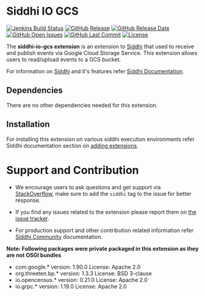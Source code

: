 Siddhi IO GCS
======================================

[![Jenkins Build Status](https://wso2.org/jenkins/job/siddhi/job/siddhi-io-gcs/badge/icon)](https://wso2.org/jenkins/job/siddhi/job/siddhi-io-gcs/)
[![GitHub Release](https://img.shields.io/github/release/siddhi-io/siddhi-io-gcs.svg)](https://github.com/siddhi-io/siddhi-io-gcs/releases)
[![GitHub Release Date](https://img.shields.io/github/release-date/siddhi-io/siddhi-io-gcs.svg)](https://github.com/siddhi-io/siddhi-io-gcs/releases)
[![GitHub Open Issues](https://img.shields.io/github/issues-raw/siddhi-io/siddhi-io-gcs.svg)](https://github.com/siddhi-io/siddhi-io-gcs/issues)
[![GitHub Last Commit](https://img.shields.io/github/last-commit/siddhi-io/siddhi-io-gcs.svg)](https://github.com/siddhi-io/siddhi-io-gcs/commits/master)
[![License](https://img.shields.io/badge/License-Apache%202.0-blue.svg)](https://opensource.org/licenses/Apache-2.0)

The **siddhi-io-gcs extension** is an extension to <a target="_blank" href="https://wso2.github.io/siddhi">Siddhi</a> 
that used to receive and publish events via Google Cloud Storage Service. This extension allows users to read/upload events to a GCS bucket.

For information on <a target="_blank" href="https://siddhi.io/">Siddhi</a> and it's features refer <a target="_blank" href="https://siddhi.io/redirect/docs.html">Siddhi Documentation</a>. 


## Dependencies
There are no other dependencies needed for this extension.

## Installation
For installing this extension on various siddhi execution environments refer Siddhi documentation section on <a target="_blank" href="https://siddhi.io/redirect/add-extensions.html">adding extensions</a>.

# Support and Contribution

* We encourage users to ask questions and get support via <a target="_blank" href="https://stackoverflow.com/questions/tagged/siddhi">StackOverflow</a>, make sure to add the `siddhi` tag to the issue for better response.

* If you find any issues related to the extension please report them on <a target="_blank" href="https://github.com/siddhi-io/siddhi-execution-string/issues">the issue tracker</a>.

* For production support and other contribution related information refer <a target="_blank" href="https://siddhi.io/community/">Siddhi Community</a> documentation.

**Note: Following packages were private packaged in this extension as they are not OSGI bundles**
- com.google.* version: 1.90.0 License: Apache 2.0
- org.threeten.bp.* version: 1.3.3 License: BSD 3-clause
- io.opencensus.* version: 0.21.0 License: Apache 2.0
- io.grpc.* version: 1.19.0 License: Apache 2.0 
